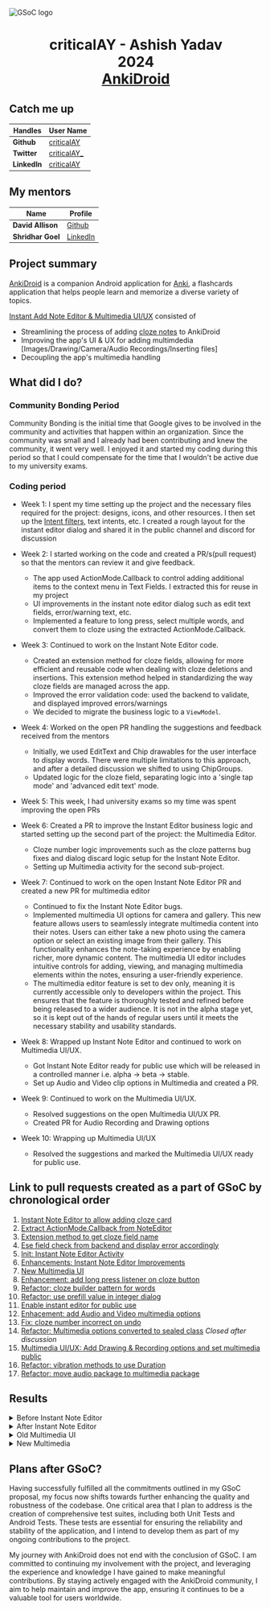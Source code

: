 ![GSoC logo](https://developers.google.com/open-source/gsoc/resources/downloads/GSoC-logo-horizontal.svg)

<h1 align="center">criticalAY - Ashish Yadav<br>2024 <br> 
  <a href="[AnkiDroid](https://github.com/ankidroid/Anki-Android)">AnkiDroid</a> </h1>

## Catch me up
| Handles | User Name |
| --- | --- |
| **Github** | [criticalAY](http://github.com/criticalAY) |
| **Twitter**  | [criticalAY_](https://x.com/criticalAY_) |
| **LinkedIn**  | [criticalAY](https://www.linkedin.com/in/criticalay/) |

## My mentors
| Name | Profile |
| --- | --- |
| **David Allison** | [Github](https://github.com/david-allison) |
| **Shridhar Goel**  | [LinkedIn](https://www.linkedin.com/in/shridhargoel/_) |

## Project summary

[AnkiDroid](https://github.com/ankidroid/Anki-Android) is a companion Android application for [Anki](https://github.com/ankitects/anki), a 
flashcards application that helps people learn and memorize a diverse variety of topics. 

[Instant Add Note Editor & Multimedia UI/UX](https://summerofcode.withgoogle.com/programs/2024/projects/HHr5HsjN) consisted of
* Streamlining the process of adding [cloze notes](https://docs.ankiweb.net/editing.html#cloze-deletion) to AnkiDroid
* Improving the app's UI & UX for adding multimdedia [Images/Drawing/Camera/Audio Recordings/Inserting files]
* Decoupling the app's multimedia handling

## What did I do?

### Community Bonding Period
Community Bonding is the initial time that Google gives to be involved in the community and activities that happen within an organization. Since the community was small and I already had been contributing and knew the community, it went very well. I enjoyed it and started my coding during this period so that I could compensate for the time that I wouldn't be active due to my university exams.

### Coding period
 - Week 1: I spent my time setting up the project and the necessary files required for the project: designs, icons, and other resources. I then set up the [Intent filters](https://developer.android.com/guide/components/intents-filters), text intents, etc. I created a rough layout for the instant editor dialog and shared it in the public channel and discord for discussion
- Week 2: I started working on the code and created a PR/s(pull request) so that the mentors can review it and give feedback.
  * The app used ActionMode.Callback to control adding additional items to the context menu in Text Fields. I extracted this for reuse in my project
  * UI improvements in the instant note editor dialog such as edit text fields, error/warning text, etc.
  * Implemented a feature to long press, select multiple words, and convert them to cloze using the extracted ActionMode.Callback.
 
- Week 3: Continued to work on the Instant Note Editor code.
  * Created an extension method for cloze fields, allowing for more efficient and reusable code when dealing with cloze deletions and insertions. This extension method helped in standardizing the way cloze fields are managed across the app.
  * Improved the error validation code: used the backend to validate, and displayed improved errors/warnings
  * We decided to migrate the business logic to a `ViewModel`.
    
- Week 4: Worked on the open PR handling the suggestions and feedback received from the mentors
  * Initially, we used EditText and Chip drawables for the user interface to display words. There were multiple limitations to this approach, and after a detailed discussion we shifted to using ChipGroups.
  * Updated logic for the cloze field, separating logic into a 'single tap mode' and 'advanced edit text' mode.
    
- Week 5: This week, I had university exams so my time was spent improving the open PRs
  
- Week 6: Created a PR to improve the Instant Editor business logic and started setting up the second part of the project: the Multimedia Editor.
  * Cloze number logic improvements such as the cloze patterns bug fixes and dialog discard logic setup for the Instant Note Editor.
  * Setting up Multimedia activity for the second sub-project.
    
- Week 7: Continued to work on the open Instant Note Editor PR and created a new PR for multimedia editor 
  * Continued to fix the Instant Note Editor bugs.
  * Implemented multimedia UI options for camera and gallery. This new feature allows users to seamlessly integrate multimedia content into their notes. Users can either take a new photo using the camera option or select an existing image from their gallery. This functionality enhances the note-taking experience by enabling richer, more dynamic content. The multimedia UI editor includes intuitive controls for adding, viewing, and managing multimedia elements within the notes, ensuring a user-friendly experience.
  * The multimedia editor feature is set to dev only, meaning it is currently accessible only to developers within the project. This ensures that the feature is thoroughly tested and refined before being released to a wider audience. It is not in the alpha stage yet, so it is kept out of the hands of regular users until it meets the necessary stability and usability standards.
    
- Week 8: Wrapped up Instant Note Editor and continued to work on Multimedia UI/UX.
  * Got Instant Note Editor ready for public use which will be released in a controlled manner i.e. alpha -> beta -> stable.
  * Set up Audio and Video clip options in Multimedia and created a PR.
    
- Week 9: Continued to work on the Multimedia UI/UX.
  * Resolved suggestions on the open Multimedia UI/UX PR.
  * Created PR for Audio Recording and Drawing options
    
- Week 10: Wrapping up Multimedia UI/UX
  * Resolved the suggestions and marked the Multimedia UI/UX ready for public use.


## Link to pull requests created as a part of GSoC by chronological order
 1. [Instant Note Editor to allow adding cloze card](https://github.com/ankidroid/Anki-Android/pull/16393)
 2. [Extract ActionMode.Callback from NoteEditor](https://github.com/ankidroid/Anki-Android/pull/16401)
 3. [Extension method to get cloze field name](https://github.com/ankidroid/Anki-Android/pull/16424)
 4. [Ese field check from backend and display error accordingly](https://github.com/ankidroid/Anki-Android/pull/16432)
 5. [Init: Instant Note Editor Activity](https://github.com/ankidroid/Anki-Android/pull/16497)
 6. [Enhancements: Instant Note Editor Improvements](https://github.com/ankidroid/Anki-Android/pull/16534)
 7. [New Multimedia UI](https://github.com/ankidroid/Anki-Android/pull/16673)
 8. [Enhancement: add long press listener on cloze button ](https://github.com/ankidroid/Anki-Android/pull/16735)
 9. [Refactor: cloze builder pattern for words](https://github.com/ankidroid/Anki-Android/pull/16736)
 10. [Refactor: use prefill value in integer dialog](https://github.com/ankidroid/Anki-Android/pull/16745)
 11. [Enable instant editor for public use](https://github.com/ankidroid/Anki-Android/pull/16760)
 12. [Enhacement: add Audio and Video multimedia options](https://github.com/ankidroid/Anki-Android/pull/16769)
 13. [Fix: cloze number incorrect on undo](https://github.com/ankidroid/Anki-Android/pull/16779)
 14. [Refactor: Multimedia options converted to sealed class](https://github.com/ankidroid/Anki-Android/pull/16796) *Closed after discussion*
 15. [Multimedia UI/UX: Add Drawing & Recording options and set multimedia public](https://github.com/ankidroid/Anki-Android/pull/16798)
 16. [Refactor: vibration methods to use Duration](https://github.com/ankidroid/Anki-Android/pull/16803)
 17. [Refactor: move audio package to multimedia package ](https://github.com/ankidroid/Anki-Android/pull/16816)

## Results

<details><summary>Before Instant Note Editor</summary>
  The user had to copy and paste the text in the app and then create a cloze note or share the copied text to AnkiDroid will
  opened the NoteEditor Screen: 
 <p align="center">
    <img alt="" src="media/legacy-editor.png" width="30%" height="30%">
</p>
</details>

<details><summary>After Instant Note Editor</summary>
 Users can select, and share selected text to AnkiDroid `Instant Note` will help them to create cloze notes without actually opening the app:
  <p align="center">
 <img alt="" src="media/cloze-editor.png" width="30%" height="30%">   
<img alt="" src="media/clozed-words.png" width="30%" height="30%">
    <img alt="" src="media/advance-edit.png" width="30%" height="30%">
</p>
</details>

<details><summary>Old Multimedia UI</summary>
 <p align="center">
    <img alt="" src="media/mm_o.png" width="30%" height="30%">
    <img alt="" src="media/mm_oi.png" width="30%" height="30%">
</p>
</details>

<details><summary>New Multimedia</summary>
 <p align="center">
    <img alt="" src="media/mm_b.png" width="30%" height="30%">
    <img alt="" src="media/mm_i.png" width="30%" height="30%">
</p>
</details>


## Plans after GSoC?
Having successfully fulfilled all the commitments outlined in my GSoC proposal, my focus now shifts towards further enhancing the quality and robustness of the codebase. One critical area that I plan to address is the creation of comprehensive test suites, including both Unit Tests and Android Tests. These tests are essential for ensuring the reliability and stability of the application, and I intend to develop them as part of my ongoing contributions to the project.

My journey with AnkiDroid does not end with the conclusion of GSoC. I am committed to continuing my involvement with the project, and leveraging the experience and knowledge I have gained to make meaningful contributions. By staying actively engaged with the AnkiDroid community, I aim to help maintain and improve the app, ensuring it continues to be a valuable tool for users worldwide.


